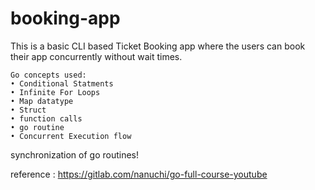 # booking-app

This is a basic CLI based Ticket Booking app where the users can book their app concurrently without wait times.

	Go concepts used: 
	• Conditional Statments 
	• Infinite For Loops
	• Map datatype
	• Struct
	• function calls
	• go routine
	• Concurrent Execution flow
  synchronization of go routines!


reference : 
https://gitlab.com/nanuchi/go-full-course-youtube
